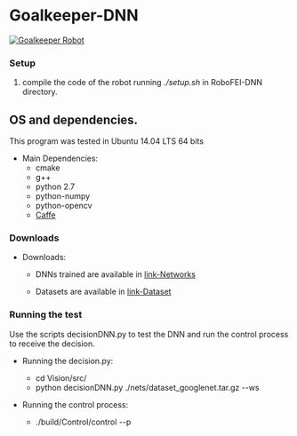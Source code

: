 # Goalkeeper-DNN


[![Goalkeeper Robot]()](https://youtu.be/b3tebN9dwN8)

### Setup

1. compile the code of the robot running *./setup.sh* in RoboFEI-DNN directory.

## OS and dependencies.

This program was tested in Ubuntu 14.04 LTS 64 bits

* Main Dependencies:
    * cmake
    * g++
    * python 2.7 
    * python-numpy
    * python-opencv
    * [Caffe](https://github.com/NVIDIA/caffe) 

 
 
 ### Downloads
 
 * Downloads:
    * DNNs trained are available in [link-Networks](https://feiedu-my.sharepoint.com/personal/isaacjesus_fei_edu_br/_layouts/15/guestaccess.aspx?folderid=054e36743516745db8ab64e9c61b71467&authkey=ASlbVagsc7eXeiq4_do7w0w)
 
    * Datasets are available in [link-Dataset](https://feiedu-my.sharepoint.com/personal/isaacjesus_fei_edu_br/_layouts/15/guestaccess.aspx?folderid=0b9239488b2ab4025954c97835f9b22ba&authkey=AZH1KhME-IMzkzpiU2othmg)
    
 
 
  ### Running the test
  
 
 Use the scripts decisionDNN.py to test the DNN and run the control process to receive the decision.
 
 * Running the decision.py:
      * cd Vision/src/
      * python decisionDNN.py ./nets/dataset_googlenet.tar.gz --ws
 
 * Running the control process:
      * ./build/Control/control --p

